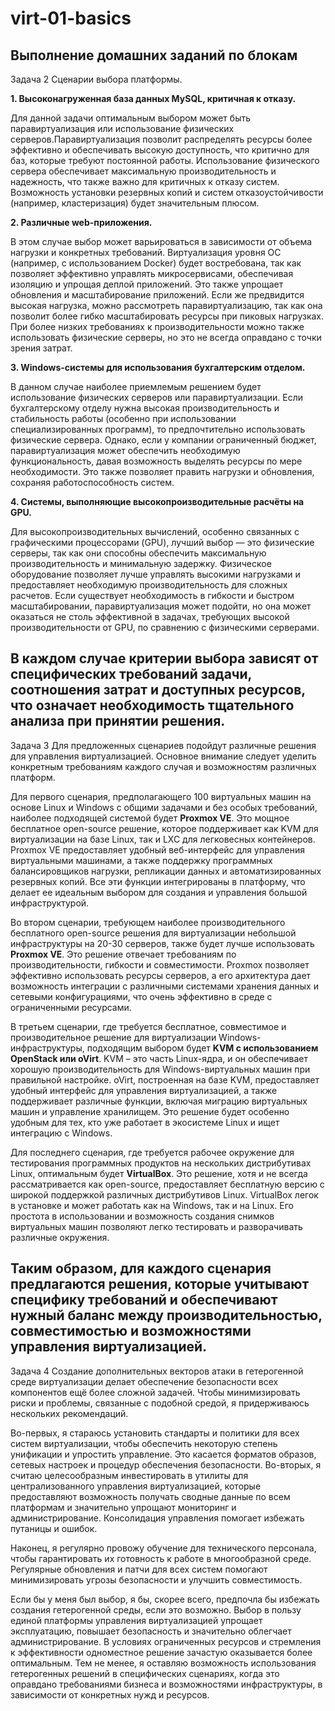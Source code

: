 # virt-01-basics
Выполнение домашних заданий по блокам
--------------------------------------
Задача 2
Сценарии выбора платформы.

**1. Высоконагруженная база данных MySQL, критичная к отказу.**

Для данной задачи оптимальным выбором может быть паравиртуализация или использование физических серверов.Паравиртуализация позволит распределять ресурсы более эффективно и обеспечивать высокую доступность, что критично для баз, которые требуют постоянной работы. Использование физического сервера обеспечивает максимальную производительность и надежность, что также важно для критичных к отказу систем. Возможность установки резервных копий и систем отказоустойчивости (например, кластеризация) будет значительным плюсом.

**2. Различные web-приложения.**

В этом случае выбор может варьироваться в зависимости от объема нагрузки и конкретных требований. Виртуализация уровня ОС (например, с использованием Docker) будет востребована, так как позволяет эффективно управлять микросервисами, обеспечивая изоляцию и упрощая деплой приложений. Это также упрощает обновления и масштабирование приложений. Если же предвидится высокая нагрузка, можно рассмотреть паравиртуализацию, так как она позволит более гибко масштабировать ресурсы при пиковых нагрузках. При более низких требованиях к производительности можно также использовать физические серверы, но это не всегда оправдано с точки зрения затрат.

**3. Windows-системы для использования бухгалтерским отделом.**

В данном случае наиболее приемлемым решением будет использование физических серверов или паравиртуализации. Если бухгалтерскому отделу нужна высокая производительность и стабильность работы (особенно при использовании специализированных программ), то предпочтительно использовать физические сервера. Однако, если у компании ограниченный бюджет, паравиртуализация может обеспечить необходимую функциональность, давая возможность выделять ресурсы по мере необходимости. Это также позволяет править нагрузки и обновления, сохраняя работоспособность систем.

**4. Системы, выполняющие высокопроизводительные расчёты на GPU.**

Для высокопроизводительных вычислений, особенно связанных с графическими процессорами (GPU), лучший выбор — это физические серверы, так как они способны обеспечить максимальную производительность и минимальную задержку. Физическое оборудование позволяет лучше управлять высокими нагрузками и предоставляет необходимую производительность для сложных расчетов. Если существует необходимость в гибкости и быстром масштабировании, паравиртуализация может подойти, но она может оказаться не столь эффективной в задачах, требующих высокой производительности от GPU, по сравнению с физическими серверами.

В каждом случае критерии выбора зависят от специфических требований задачи, соотношения затрат и доступных ресурсов, что означает необходимость тщательного анализа при принятии решения.
----------------------------------------------------
Задача 3
Для предложенных сценариев подойдут различные решения для управления виртуализацией. Основное внимание следует уделить конкретным требованиям каждого случая и возможностям различных платформ.

Для первого сценария, предполагающего 100 виртуальных машин на основе Linux и Windows с общими задачами и без особых требований, наиболее подходящей системой будет **Proxmox VE**. Это мощное бесплатное open-source решение, которое поддерживает как KVM для виртуализации на базе Linux, так и LXC для легковесных контейнеров. Proxmox VE предоставляет удобный веб-интерфейс для управления виртуальными машинами, а также поддержку программных балансировщиков нагрузки, репликации данных и автоматизированных резервных копий. Все эти функции интегрированы в платформу, что делает ее идеальным выбором для создания и управления большой инфраструктурой.

Во втором сценарии, требующем наиболее производительного бесплатного open-source решения для виртуализации небольшой инфраструктуры на 20-30 серверов, также будет лучше использовать **Proxmox VE**. Это решение отвечает требованиям по производительности, гибкости и совместимости. Proxmox позволяет эффективно использовать ресурсы серверов, а его архитектура дает возможность интеграции с различными системами хранения данных и сетевыми конфигурациями, что очень эффективно в среде с ограниченными ресурсами.

В третьем сценарии, где требуется бесплатное, совместимое и производительное решение для виртуализации Windows-инфраструктуры, подходящим выбором будет **KVM с использованием OpenStack или oVirt**. KVM – это часть Linux-ядра, и он обеспечивает хорошую производительность для Windows-виртуальных машин при правильной настройке. oVirt, построенная на базе KVM, предоставляет удобный интерфейс для управления виртуализацией, а также поддерживает различные функции, включая миграцию виртуальных машин и управление хранилищем. Это решение будет особенно удобным для тех, кто уже работает в экосистеме Linux и ищет интеграцию с Windows.

Для последнего сценария, где требуется рабочее окружение для тестирования программных продуктов на нескольких дистрибутивах Linux, оптимальным будет **VirtualBox**. Это решение, хотя и не всегда рассматривается как open-source, предоставляет бесплатную версию с широкой поддержкой различных дистрибутивов Linux. VirtualBox легок в установке и может работать как на Windows, так и на Linux. Его простота в использовании и возможность создания снимков виртуальных машин позволяют легко тестировать и разворачивать различные окружения.

Таким образом, для каждого сценария предлагаются решения, которые учитывают специфику требований и обеспечивают нужный баланс между производительностью, совместимостью и возможностями управления виртуализацией.
----------------------------------------------------
Задача 4 
Создание дополнительных векторов атаки в гетерогенной среде виртуализации делает обеспечение безопасности всех компонентов ещё более сложной задачей. Чтобы минимизировать риски и проблемы, связанные с подобной средой, я придерживаюсь нескольких рекомендаций.

Во-первых, я стараюсь установить стандарты и политики для всех систем виртуализации, чтобы обеспечить некоторую степень унификации и упростить управление. Это касается форматов образов, сетевых настроек и процедур обеспечения безопасности. Во-вторых, я считаю целесообразным инвестировать в утилиты для централизованного управления виртуализацией, которые предоставляют возможность получать сводные данные по всем платформам и значительно упрощают мониторинг и администрирование. Консолидация управления помогает избежать путаницы и ошибок.

Наконец, я регулярно провожу обучение для технического персонала, чтобы гарантировать их готовность к работе в многообразной среде. Регулярные обновления и патчи для всех систем помогают минимизировать угрозы безопасности и улучшить совместимость.

Если бы у меня был выбор, я бы, скорее всего, предпочла бы избежать создания гетерогенной среды, если это возможно. Выбор в пользу единой платформы управления виртуализацией упрощает эксплуатацию, повышает безопасность и значительно облегчает администрирование. В условиях ограниченных ресурсов и стремления к эффективности одноместное решение зачастую оказывается более оптимальным. Тем не менее, я оставляю возможность использования гетерогенных решений в специфических сценариях, когда это оправдано требованиями бизнеса и возможностями инфраструктуры, в зависимости от конкретных нужд и ресурсов.
